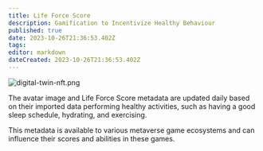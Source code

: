 ```yaml
---
title: Life Force Score
description: Gamification to Incentivize Healthy Behaviour
published: true
date: 2023-10-26T21:36:53.402Z
tags: 
editor: markdown
dateCreated: 2023-10-26T21:36:53.402Z
---
```


![digital-twin-nft.png](https://static.crowdsourcingcures.org/img/digital-twin-nft.png)

The avatar image and Life Force Score metadata are updated daily based on their imported data performing healthy activities, such as having a good sleep schedule, hydrating, and exercising.

This metadata is available to various metaverse game ecosystems and can influence their scores and abilities in these games.